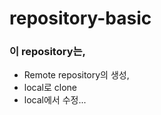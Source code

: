 # **repository-basic**

### **이 repository는,**

* Remote repository의 생성,  
* local로 clone  
* local에서 수정...


  
